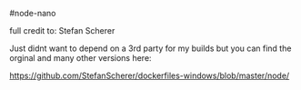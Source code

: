 #node-nano

full credit to: 
Stefan Scherer

Just didnt want to depend on a 3rd party for my builds but you can find the orginal and many other versions here: 

https://github.com/StefanScherer/dockerfiles-windows/blob/master/node/
